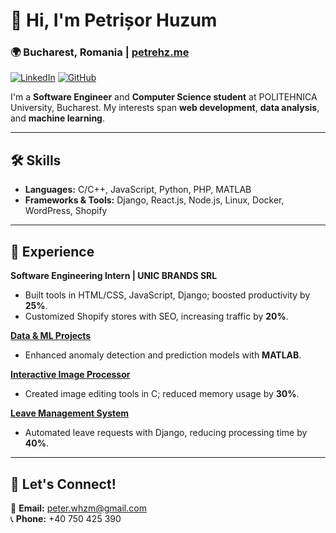 # 👋 Hi, I'm Petrișor Huzum 

### 🌍 Bucharest, Romania | [petrehz.me](https://petrehz.me)  
[![LinkedIn](https://img.shields.io/badge/-LinkedIn-blue)](https://www.linkedin.com/in/petrisor-huzum) [![GitHub](https://img.shields.io/badge/-GitHub-gray)](https://github.com/levi-tc)

I'm a **Software Engineer** and **Computer Science student** at POLITEHNICA University, Bucharest. My interests span **web development**, **data analysis**, and **machine learning**.

---

## 🛠️ Skills

- **Languages:** C/C++, JavaScript, Python, PHP, MATLAB
- **Frameworks & Tools:** Django, React.js, Node.js, Linux, Docker, WordPress, Shopify

---

## 🌱 Experience

**Software Engineering Intern | UNIC BRANDS SRL**  
- Built tools in HTML/CSS, JavaScript, Django; boosted productivity by **25%**.
- Customized Shopify stores with SEO, increasing traffic by **20%**.

**[Data & ML Projects](https://github.com/levi-tc/DA-ML)**  
- Enhanced anomaly detection and prediction models with **MATLAB**.

**[Interactive Image Processor](https://github.com/levi-tc/IIPC)**  
- Created image editing tools in C; reduced memory usage by **30%**.

**[Leave Management System](https://github.com/levi-tc/leave_managment_system)**  
- Automated leave requests with Django, reducing processing time by **40%**.

---

## 🌌 Let's Connect!

📧 **Email:** [peter.whzm@gmail.com](mailto:peter.whzm@gmail.com)  
📞 **Phone:** +40 750 425 390  
